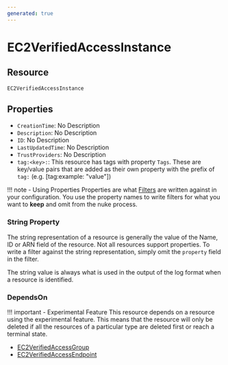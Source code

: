 ```yaml
---
generated: true
---
```


# EC2VerifiedAccessInstance


## Resource

```text
EC2VerifiedAccessInstance
```

## Properties


- `CreationTime`: No Description
- `Description`: No Description
- `ID`: No Description
- `LastUpdatedTime`: No Description
- `TrustProviders`: No Description
- `tag:<key>:`: This resource has tags with property `Tags`. These are key/value pairs that are
	added as their own property with the prefix of `tag:` (e.g. [tag:example: "value"]) 

!!! note - Using Properties
    Properties are what [Filters](../config-filtering.md) are written against in your configuration. You use the property
    names to write filters for what you want to **keep** and omit from the nuke process.

### String Property

The string representation of a resource is generally the value of the Name, ID or ARN field of the resource. Not all
resources support properties. To write a filter against the string representation, simply omit the `property` field in
the filter.

The string value is always what is used in the output of the log format when a resource is identified.

### DependsOn

!!! important - Experimental Feature
    This resource depends on a resource using the experimental feature. This means that the resource will
    only be deleted if all the resources of a particular type are deleted first or reach a terminal state.

- [EC2VerifiedAccessGroup](./ec2-verified-access-group.md)
- [EC2VerifiedAccessEndpoint](./ec2-verified-access-endpoint.md)

